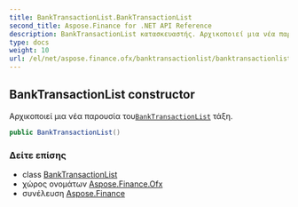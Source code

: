 ```yaml
---
title: BankTransactionList.BankTransactionList
second_title: Aspose.Finance for .NET API Reference
description: BankTransactionList κατασκευαστής. Αρχικοποιεί μια νέα παρουσία τουBankTransactionList τάξη.
type: docs
weight: 10
url: /el/net/aspose.finance.ofx/banktransactionlist/banktransactionlist/
---
```

## BankTransactionList constructor

Αρχικοποιεί μια νέα παρουσία του[`BankTransactionList`](../) τάξη.

```csharp
public BankTransactionList()
```

### Δείτε επίσης

* class [BankTransactionList](../)
* χώρος ονομάτων [Aspose.Finance.Ofx](../../banktransactionlist/)
* συνέλευση [Aspose.Finance](../../../)


